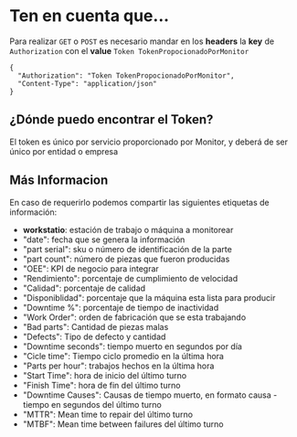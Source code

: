 # Ten en cuenta que...

Para realizar  `GET` o `POST` es necesario mandar en los **headers** la **key** de `Authorization` con el **value** `Token TokenPropocionadoPorMonitor`

```
{
  "Authorization": "Token TokenPropocionadoPorMonitor",
  "Content-Type": "application/json"
}
```


## ¿Dónde puedo encontrar el Token?
El token es único por servicio proporcionado por Monitor, y deberá de ser único por entidad o empresa

## Más Informacion
En caso de requerirlo podemos compartir las siguientes etiquetas de información:

 - **workstatio**: estación de trabajo o máquina a monitorear 
 - "date": fecha que se genera la información 
 - "part serial": sku o número de identificación de la parte 
 - "part count": número de piezas que fueron producidas 
 - "OEE": KPI de negocio para integrar 
 - "Rendimiento": porcentaje de cumplimiento de velocidad 
 - "Calidad": porcentaje de calidad 
 - "Disponiblidad": porcentaje que la máquina esta lista para producir 
 - "Downtime %": porcentaje de tiempo de inactividad 
 - "Work Order": orden de fabricación que se esta trabajando 
 - "Bad parts": Cantidad de piezas malas 
 - "Defects": Tipo de defecto y cantidad 
 - "Downtime seconds": tiempo muerto en segundos por día 
 - "Cicle time": Tiempo ciclo promedio en la última hora 
 - "Parts per hour": trabajos hechos en la última hora 
 - "Start Time": hora de inicio del último turno 
 - "Finish Time": hora de fin del último turno 
 - "Downtime Causes": Causas de tiempo muerto, en formato causa - tiempo en segundos del último turno 
 - "MTTR": Mean time to repair del último turno 
 - "MTBF": Mean time between failures del último turno

<!--stackedit_data:
eyJoaXN0b3J5IjpbMTAyMDI5NjA5NywtMTExMjg5ODM0N119
-->